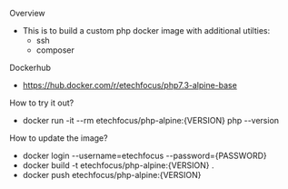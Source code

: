 Overview

  - This is to build a custom php docker image with additional utilties:
    * ssh
    * composer

Dockerhub

  - https://hub.docker.com/r/etechfocus/php7.3-alpine-base

How to try it out?

  - docker run -it --rm etechfocus/php-alpine:{VERSION} php --version

How to update the image?

  - docker login --username=etechfocus --password={PASSWORD}
  - docker build -t etechfocus/php-alpine:{VERSION} .
  - docker push etechfocus/php-alpine:{VERSION}
